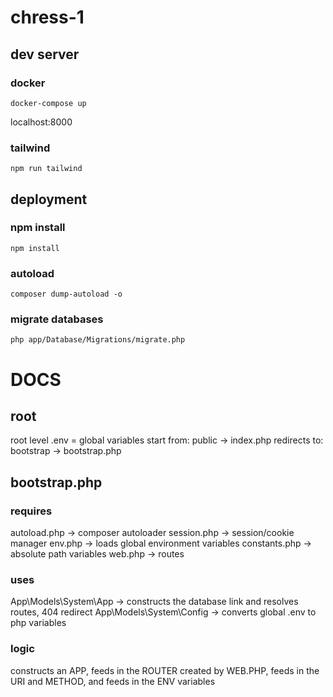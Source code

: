 # chress-1

## dev server

### docker

```
docker-compose up
```

localhost:8000

### tailwind

```
npm run tailwind
```

## deployment

### npm install

```
npm install
```

### autoload
```
composer dump-autoload -o
```

### migrate databases

```
php app/Database/Migrations/migrate.php
```

# DOCS

## root

root level .env = global variables
start from: public -> index.php
redirects to: bootstrap -> bootstrap.php

## bootstrap.php

### requires

autoload.php -> composer autoloader
session.php -> session/cookie manager
env.php -> loads global environment variables
constants.php -> absolute path variables
web.php -> routes

### uses

App\Models\System\App -> constructs the database link and resolves routes, 404 redirect
App\Models\System\Config -> converts global .env to php variables

### logic

constructs an APP, feeds in the ROUTER created by WEB.PHP, feeds in the URI and METHOD, and feeds in the ENV variables